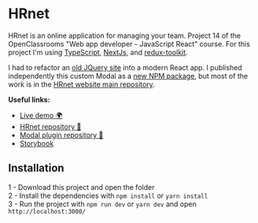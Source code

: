 # HRnet

HRnet is an online application for managing your team. Project 14 of the OpenClassrooms "Web app developer - JavaScript React" course. For this project I'm using [TypeScript](https://www.typescriptlang.org/), [NextJs](https://nextjs.org/), and [redux-toolkit](https://redux-toolkit.js.org/).

I had to refactor an [old JQuery site](https://github.com/OpenClassrooms-Student-Center/P12_Front-end) into a modern React app. I published independently this custom Modal as a [new NPM package](https://www.npmjs.com/package/simple-react-modal-plugin), but most of the work is in the [HRnet website main repository](https://github.com/JyjyStudio/hrnet).

**Useful links:**

-   [Live demo 🌍](https://jyjystudio.github.io/hrnet)
-   [HRnet repository 📖](https://github.com/JyjyStudio/hrnet)
-   [Modal plugin repository 📖](https://github.com/JyjyStudio/npm-modal-package)
-   [Storybook](https://jyjystudio.github.io/npm-modal-package)

## Installation

1 - Download this project and open the folder  
2 - Install the dependencies with `npm install` or `yarn install`  
3 - Run the project with `npm run dev` or `yarn dev` and open `http://localhost:3000/`
